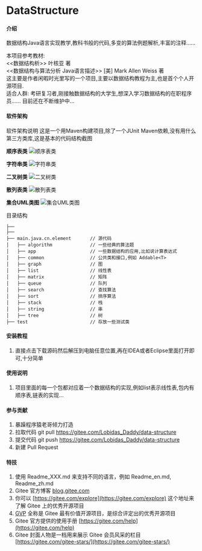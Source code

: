# DataStructure

#### 介绍
数据结构Java语言实现教学,教科书般的代码,多变的算法例题解析,丰富的注释......  

本项目参考教材:  <br/>
    <<数据结构析>> 叶核亚 著 <br/>
    <<数据结构与算法分析 Java语言描述>> [美] Mark Allen Weiss 著 <br/>
这主要是作者闲暇时光里写的一个项目,主要以数据结构教程为主,也是首个个人开源项目. <br/>
适合人群: 考研复习者,刚接触数据结构的大学生,想深入学习数据结构的在职程序员......
目前还在不断维护中...


#### 软件架构
软件架构说明
这是一个用Maven构建项目,除了一个JUnit Maven依赖,没有用什么第三方类库,这是基本的代码结构截图

**顺序表类** 
![顺序表类](https://images.gitee.com/uploads/images/2021/0520/122106_03f08a6e_7713888.png "main1.png")

**字符串类**
![字符串类](https://images.gitee.com/uploads/images/2021/0607/102305_4e3d09b3_7713888.png "QQ截图20210607102200.png")

**二叉树类**
![二叉树类](https://images.gitee.com/uploads/images/2021/0607/102314_0cf85e22_7713888.png "QQ截图20210607102217.png")

**散列表类**
![散列表类](https://images.gitee.com/uploads/images/2021/0607/102324_976d4bcb_7713888.png "QQ截图20210607102240.png")

**集合UML类图**
![集合UML类图](https://images.gitee.com/uploads/images/2021/0627/222452_27963dfd_7713888.png "集合UML图.png")

目录结构
```
├── 
├── 
├── main.java.cn.element       // 源代码
│   ├── algorithm              // 一些经典的算法题
│   ├── app                    // 一些数据结构的应用,比如说计算表达式
│   ├── common                 // 公共类和接口,例如 Addable<T>
│   ├── graph                  // 图
│   ├── list                   // 线性表
│   ├── matrix                 // 矩阵
│   ├── queue                  // 队列
│   ├── search                 // 查找算法
│   ├── sort                   // 排序算法
│   ├── stack                  // 栈
│   ├── string                 // 串
│   ├── tree                   // 树
├── test                       // 存放一些测试类
```



#### 安装教程

1.  直接点击下载源码然后解压到电脑任意位置,再在IDEA或者Eclipse里面打开即可,十分简单

#### 使用说明

1.  项目里面的每一个包都对应着一个数据结构的实现,例如list表示线性表,包内有顺序表,链表的实现...


#### 参与贡献

1.  暴躁程序猿老哥倾力打造
2.  拉取代码 git pull https://gitee.com/Lobidas_Daddy/data-structure
3.  提交代码 git push https://gitee.com/Lobidas_Daddy/data-structure
4.  新建 Pull Request


#### 特技

1.  使用 Readme\_XXX.md 来支持不同的语言，例如 Readme\_en.md, Readme\_zh.md
2.  Gitee 官方博客 [blog.gitee.com](https://blog.gitee.com)
3.  你可以 [https://gitee.com/explore](https://gitee.com/explore) 这个地址来了解 Gitee 上的优秀开源项目
4.  [GVP](https://gitee.com/gvp) 全称是 Gitee 最有价值开源项目，是综合评定出的优秀开源项目
5.  Gitee 官方提供的使用手册 [https://gitee.com/help](https://gitee.com/help)
6.  Gitee 封面人物是一档用来展示 Gitee 会员风采的栏目 [https://gitee.com/gitee-stars/](https://gitee.com/gitee-stars/)
